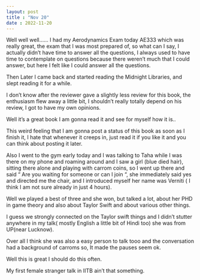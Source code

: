 ```yaml
---
layout: post
title : "Nov 20"
date : 2022-11-20
---
```

Well well well…… I had my Aerodynamics Exam today AE333 which was really great, the exam that I was most prepared of, so what can I say, I actually didn’t have time to answer all the questions, I always used to have time to contemplate on questions because there weren’t much that I could answer, but here I felt like I could answer all the questions.

Then Later I came back and started reading the Midnight Libraries, and slept reading it for a while.

I don’t know after the reviewer gave a slightly less review for this book, the enthusiasm flew away a little bit, I shouldn’t really totally depend on his review, I got to have my own opinions.

Well it’s a great book I am gonna read it and see for myself how it is..

This weird feeling that I am gonna post a status of this book as soon as I finish it, I hate that whenever it creeps in, just read it if you like it and you can think about posting it later.

Also I went to the gym early today and I was talking to Taha while I was there on my phone and roaming around and I saw a girl (blue died hair), sitting there alone and playing with carrom coins, so I went up there and said “ Are you waiting for someone or can I join “, she immediately said yes and directed me the chair, and I introduced myself her name was Verniti ( I think I am not sure already in just 4 hours).

Well we played a best of three and she won, but talked a lot, about her PHD in game theory and also about Taylor Swift and about various other things.

I guess we strongly connected on the Taylor swift things and I didn’t stutter anywhere in my talk( mostly English a little bit of Hindi too) she was from UP(near Lucknow).

Over all I think she was also a easy person to talk tooo and the conversation had a background of carroms so, It made the pauses seem ok.

Well this is great I should do this often.

My first female stranger talk in IITB ain’t that something.
